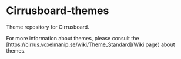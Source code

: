 # Cirrusboard-themes
Theme repository for Cirrusboard.

For more information about themes, please consult the [https://cirrus.voxelmanip.se/wiki/Theme_Standard](Wiki page) about themes.
